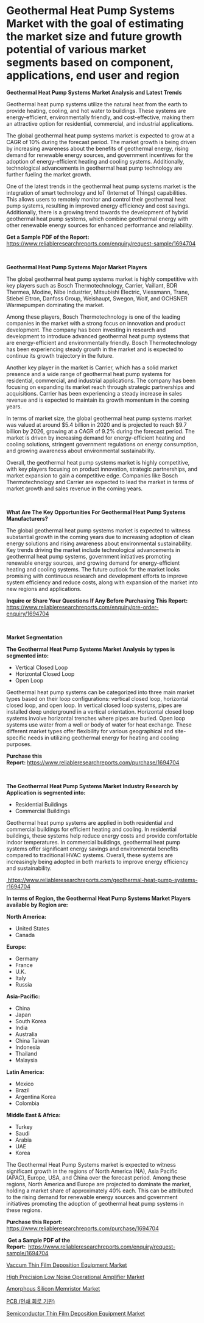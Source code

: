 <p><h1>Geothermal Heat Pump Systems Market with the goal of estimating the market size and future growth potential of various market segments based on component, applications, end user and region</h1></p><p><strong>Geothermal Heat Pump Systems Market Analysis and Latest Trends</strong></p>
<p><p>Geothermal heat pump systems utilize the natural heat from the earth to provide heating, cooling, and hot water to buildings. These systems are energy-efficient, environmentally friendly, and cost-effective, making them an attractive option for residential, commercial, and industrial applications.</p><p>The global geothermal heat pump systems market is expected to grow at a CAGR of 10% during the forecast period. The market growth is being driven by increasing awareness about the benefits of geothermal energy, rising demand for renewable energy sources, and government incentives for the adoption of energy-efficient heating and cooling systems. Additionally, technological advancements in geothermal heat pump technology are further fueling the market growth.</p><p>One of the latest trends in the geothermal heat pump systems market is the integration of smart technology and IoT (Internet of Things) capabilities. This allows users to remotely monitor and control their geothermal heat pump systems, resulting in improved energy efficiency and cost savings. Additionally, there is a growing trend towards the development of hybrid geothermal heat pump systems, which combine geothermal energy with other renewable energy sources for enhanced performance and reliability.</p></p>
<p><strong>Get a Sample PDF of the Report:&nbsp;</strong> <a href="https://www.reliableresearchreports.com/enquiry/request-sample/1694704">https://www.reliableresearchreports.com/enquiry/request-sample/1694704</a></p>
<p>&nbsp;</p>
<p><strong>Geothermal Heat Pump Systems Major Market Players</strong></p>
<p><p>The global geothermal heat pump systems market is highly competitive with key players such as Bosch Thermotechnology, Carrier, Vaillant, BDR Thermea, Modine, Nibe Industrier, Mitsubishi Electric, Viessmann, Trane, Stiebel Eltron, Danfoss Group, Weishaupt, Swegon, Wolf, and OCHSNER Warmepumpen dominating the market.</p><p>Among these players, Bosch Thermotechnology is one of the leading companies in the market with a strong focus on innovation and product development. The company has been investing in research and development to introduce advanced geothermal heat pump systems that are energy-efficient and environmentally friendly. Bosch Thermotechnology has been experiencing steady growth in the market and is expected to continue its growth trajectory in the future.</p><p>Another key player in the market is Carrier, which has a solid market presence and a wide range of geothermal heat pump systems for residential, commercial, and industrial applications. The company has been focusing on expanding its market reach through strategic partnerships and acquisitions. Carrier has been experiencing a steady increase in sales revenue and is expected to maintain its growth momentum in the coming years.</p><p>In terms of market size, the global geothermal heat pump systems market was valued at around $5.4 billion in 2020 and is projected to reach $9.7 billion by 2026, growing at a CAGR of 9.2% during the forecast period. The market is driven by increasing demand for energy-efficient heating and cooling solutions, stringent government regulations on energy consumption, and growing awareness about environmental sustainability.</p><p>Overall, the geothermal heat pump systems market is highly competitive, with key players focusing on product innovation, strategic partnerships, and market expansion to gain a competitive edge. Companies like Bosch Thermotechnology and Carrier are expected to lead the market in terms of market growth and sales revenue in the coming years.</p></p>
<p>&nbsp;</p>
<p><strong>What Are The Key Opportunities For Geothermal Heat Pump Systems Manufacturers?</strong></p>
<p><p>The global geothermal heat pump systems market is expected to witness substantial growth in the coming years due to increasing adoption of clean energy solutions and rising awareness about environmental sustainability. Key trends driving the market include technological advancements in geothermal heat pump systems, government initiatives promoting renewable energy sources, and growing demand for energy-efficient heating and cooling systems. The future outlook for the market looks promising with continuous research and development efforts to improve system efficiency and reduce costs, along with expansion of the market into new regions and applications.</p></p>
<p><strong>Inquire or Share Your Questions If Any Before Purchasing This Report:</strong> <a href="https://www.reliableresearchreports.com/enquiry/pre-order-enquiry/1694704">https://www.reliableresearchreports.com/enquiry/pre-order-enquiry/1694704</a></p>
<p>&nbsp;</p>
<p><strong>Market Segmentation</strong></p>
<p><strong>The Geothermal Heat Pump Systems Market Analysis by types is segmented into:</strong></p>
<p><ul><li>Vertical Closed Loop</li><li>Horizontal Closed Loop</li><li>Open Loop</li></ul></p>
<p><p>Geothermal heat pump systems can be categorized into three main market types based on their loop configurations: vertical closed loop, horizontal closed loop, and open loop. In vertical closed loop systems, pipes are installed deep underground in a vertical orientation. Horizontal closed loop systems involve horizontal trenches where pipes are buried. Open loop systems use water from a well or body of water for heat exchange. These different market types offer flexibility for various geographical and site-specific needs in utilizing geothermal energy for heating and cooling purposes.</p></p>
<p><strong>Purchase this Report:&nbsp;</strong><a href="https://www.reliableresearchreports.com/purchase/1694704">https://www.reliableresearchreports.com/purchase/1694704</a></p>
<p>&nbsp;</p>
<p><strong>The Geothermal Heat Pump Systems Market Industry Research by Application is segmented into:</strong></p>
<p><ul><li>Residential Buildings</li><li>Commercial Buildings</li></ul></p>
<p><p>Geothermal heat pump systems are applied in both residential and commercial buildings for efficient heating and cooling. In residential buildings, these systems help reduce energy costs and provide comfortable indoor temperatures. In commercial buildings, geothermal heat pump systems offer significant energy savings and environmental benefits compared to traditional HVAC systems. Overall, these systems are increasingly being adopted in both markets to improve energy efficiency and sustainability.</p></p>
<p><a href="https://www.reliableresearchreports.com/geothermal-heat-pump-systems-r1694704">&nbsp;https://www.reliableresearchreports.com/geothermal-heat-pump-systems-r1694704</a></p>
<p><strong>In terms of Region, the Geothermal Heat Pump Systems Market Players available by Region are:</strong></p>
<p>
    <p> <strong> North America: </strong>
        <ul>
            <li>United States</li>
            <li>Canada</li>
        </ul>
        </p> 
    <p> <strong> Europe: </strong>
        <ul>
            <li>Germany</li>
            <li>France</li>
            <li>U.K.</li>
            <li>Italy</li>
            <li>Russia</li>
        </ul>
        </p> 
    <p> <strong> Asia-Pacific: </strong>
        <ul>
            <li>China</li>
            <li>Japan</li>
            <li>South Korea</li>
            <li>India</li>
            <li>Australia</li>
            <li>China Taiwan</li>
            <li>Indonesia</li>
            <li>Thailand</li>
            <li>Malaysia</li>
        </ul>
        </p> 
    <p> <strong> Latin America: </strong>
        <ul>
            <li>Mexico</li>
            <li>Brazil</li>
            <li>Argentina Korea</li>
            <li>Colombia</li>
        </ul>
        </p> 
    <p> <strong> Middle East & Africa: </strong>
        <ul>
            <li>Turkey</li>
            <li>Saudi</li>
            <li>Arabia</li>
            <li>UAE</li>
            <li>Korea</li>
        </ul>
    </p>
    </p>
<p><p>The Geothermal Heat Pump Systems market is expected to witness significant growth in the regions of North America (NA), Asia Pacific (APAC), Europe, USA, and China over the forecast period. Among these regions, North America and Europe are projected to dominate the market, holding a market share of approximately 40% each. This can be attributed to the rising demand for renewable energy sources and government initiatives promoting the adoption of geothermal heat pump systems in these regions.</p></p>
<p><strong>Purchase this Report: </strong><a href="https://www.reliableresearchreports.com/purchase/1694704">https://www.reliableresearchreports.com/purchase/1694704</a></p>
<p>&nbsp;<strong>Get a Sample PDF of the Report:&nbsp;&nbsp;</strong><a href="https://www.reliableresearchreports.com/enquiry/request-sample/1694704">https://www.reliableresearchreports.com/enquiry/request-sample/1694704</a></p>
<p><strong></strong></p>
<p><p><a href="https://github.com/NikolasKirlin2023/Market-Research-Report-List-1/blob/main/vaccum-thin-film-deposition-equipment-market.md">Vaccum Thin Film Deposition Equipment Market</a></p><p><a href="https://issuu.com/reportprime-2/docs/high-precision-low-noise-operational-amplifier-mar">High Precision Low Noise Operational Amplifier Market</a></p><p><a href="https://issuu.com/reportprime-2/docs/amorphous-silicon-memristor-market-size-2030.pptx">Amorphous Silicon Memristor Market</a></p><p><a href="https://github.com/RonSpencer61/Market-Research-Report-List-1/blob/main/270794896521.md">PCB (인쇄 회로 기판)</a></p><p><a href="https://github.com/LeilaniWyman2021/Market-Research-Report-List-1/blob/main/semiconductor-thin-film-deposition-equipment-market.md">Semiconductor Thin Film Deposition Equipment Market</a></p></p>
